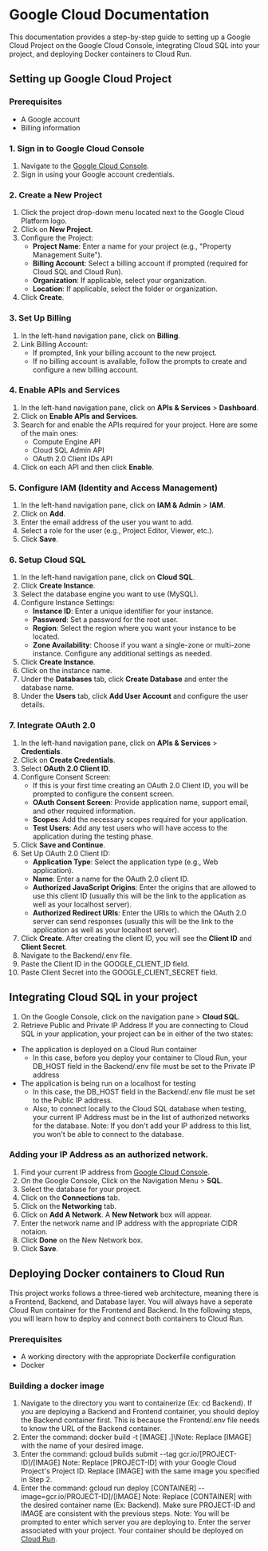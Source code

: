# Google Cloud Documentation
This documentation provides a step-by-step guide to setting up a Google Cloud Project on the Google Cloud Console, integrating Cloud SQL into your project, and deploying Docker containers to Cloud Run.

## Setting up Google Cloud Project

### Prerequisites
- A Google account
- Billing information

### 1. Sign in to Google Cloud Console
1. Navigate to the [Google Cloud Console](https://console.cloud.google.com/).
2. Sign in using your Google account credentials.

### 2. Create a New Project
1. Click the project drop-down menu located next to the Google Cloud Platform logo.
2. Click on **New Project**.
3. Configure the Project:
   - **Project Name**: Enter a name for your project (e.g., "Property Management Suite").
   - **Billing Account**: Select a billing account if prompted (required for Cloud SQL and Cloud Run).
   - **Organization**: If applicable, select your organization.
   - **Location**: If applicable, select the folder or organization.
4. Click **Create**.

### 3. Set Up Billing
1. In the left-hand navigation pane, click on **Billing**.
2. Link Billing Account:
   - If prompted, link your billing account to the new project.
   - If no billing account is available, follow the prompts to create and configure a new billing account.

### 4. Enable APIs and Services
1. In the left-hand navigation pane, click on **APIs & Services** > **Dashboard**.
2. Click on **Enable APIs and Services**.
3. Search for and enable the APIs required for your project. Here are some of the main ones:
   - Compute Engine API
   - Cloud SQL Admin API
   - OAuth 2.0 Client IDs API
4. Click on each API and then click **Enable**.

### 5. Configure IAM (Identity and Access Management)
1. In the left-hand navigation pane, click on **IAM & Admin** > **IAM**.
2. Click on **Add**.
3. Enter the email address of the user you want to add.
4. Select a role for the user (e.g., Project Editor, Viewer, etc.).
5. Click **Save**.

### 6. Setup Cloud SQL
1. In the left-hand navigation pane, click on **Cloud SQL**.
2. Click **Create Instance**.
2. Select the database engine you want to use (MySQL).
3. Configure Instance Settings:
   - **Instance ID**: Enter a unique identifier for your instance.
   - **Password**: Set a password for the root user.
   - **Region**: Select the region where you want your instance to be located.
   - **Zone Availability**: Choose if you want a single-zone or multi-zone instance.  Configure any additional settings as needed.
4. Click **Create Instance**.
5. Click on the instance name.
6. Under the **Databases** tab, click **Create Database** and enter the database name.
7. Under the **Users** tab, click **Add User Account** and configure the user details.

### 7. Integrate OAuth 2.0
1. In the left-hand navigation pane, click on **APIs & Services** > **Credentials**.
2. Click on **Create Credentials**.
3. Select **OAuth 2.0 Client ID**.
4. Configure Consent Screen:
   - If this is your first time creating an OAuth 2.0 Client ID, you will be prompted to configure the consent screen.
   - **OAuth Consent Screen**: Provide application name, support email, and other required information.
   - **Scopes**: Add the necessary scopes required for your application.
   - **Test Users**: Add any test users who will have access to the application during the testing phase.
5. Click **Save and Continue**.
6. Set Up OAuth 2.0 Client ID:
   - **Application Type**: Select the application type (e.g., Web application).
   - **Name**: Enter a name for the OAuth 2.0 client ID.
   - **Authorized JavaScript Origins**: Enter the origins that are allowed to use this client ID (usually this will be the link to the application as well as your localhost server).
   - **Authorized Redirect URIs**: Enter the URIs to which the OAuth 2.0 server can send responses (usually this will be the link to the application as well as your localhost server).
7. Click **Create**.  After creating the client ID, you will see the **Client ID** and **Client Secret**. 
8. Navigate to the Backend/.env file.
9. Paste the Client ID in the GOOGLE_CLIENT_ID field.
10. Paste Client Secret into the GOOGLE_CLIENT_SECRET field.

## Integrating Cloud SQL in your project
1. On the Google Console, click on the navigation pane > **Cloud SQL**.
2. Retrieve Public and Private IP Address
If you are connecting to Cloud SQL in your application, your project can be in either of the two states:
- The application is deployed on a Cloud Run container
   - In this case, before you deploy your container to Cloud Run, your DB_HOST field in the Backend/.env file must be set to the Private IP address
- The application is being run on a localhost for testing
   - In this case, the DB_HOST field in the Backend/.env file must be set to the Public IP address.
   - Also, to connect locally to the Cloud SQL database when testing, your current IP Address must be in the list of authorized networks for the database.  Note: If you don't add your IP address to this list, you won't be able to connect to the database.

### Adding your IP Address as an authorized network.
1. Find your current IP address from [Google Cloud Console](https://whatismyipaddress.com/).
2. On the Google Console, Click on the Navigation Menu > **SQL**.
3. Select the database for your project.
4. Click on the **Connections** tab.
5. Click on the **Networking** tab.
6. Click on **Add A Network**.  A **New Network** box will appear.
7. Enter the network name and IP address with the appropriate CIDR notaion.
8. Click **Done** on the New Network box.
9. Click **Save**.

## Deploying Docker containers to Cloud Run
This project works follows a three-tiered web architecture, meaning there is a Frontend, Backend, and Database layer. 
You will always have a seperate Cloud Run container for the Frontend and Backend. In the following steps, you will learn how to deploy and connect both containers to Cloud Run. 

### Prerequisites
- A working directory with the appropriate Dockerfile configuration
- Docker

### Building a docker image
1. Navigate to the directory you want to containerize (Ex: cd Backend).
If you are deploying a Backend and Frontend container, you should deploy the Backend container first. This is because the Frontend/.env file needs to know the URL of the Backend container.
3. Enter the command: docker build -t [IMAGE]  .]\Note: Replace [IMAGE] with the name of your desired image.
4. Enter the command: gcloud builds submit --tag gcr.io/[PROJECT-ID]/[IMAGE]  Note: Replace [PROJECT-ID] with your Google Cloud Project's Project ID. Replace [IMAGE] with the same image you specified in Step 2.
5. Enter the command: gcloud run deploy [CONTAINER] --image=gcr.io/PROJECT-ID]/[IMAGE]  Note: Replace [CONTAINER] with the desired container name (Ex: Backend). Make sure PROJECT-ID and IMAGE are consistent with the previous steps.  Note: You will be prompted to enter which server you are deploying to. Enter the server associated with your project.  Your container should be deployed on [Cloud Run](https://console.cloud.google.com/run).

